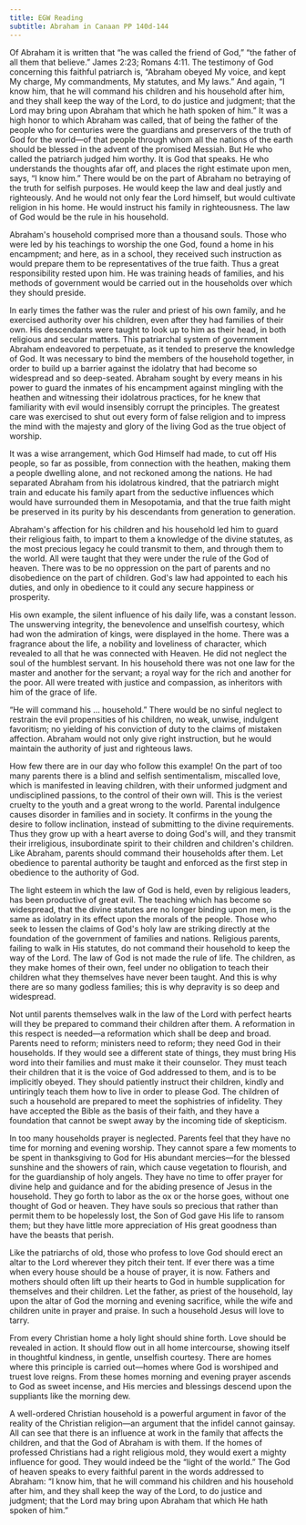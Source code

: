 ```yaml
---
title: EGW Reading
subtitle: Abraham in Canaan PP 140d-144
---
```


Of Abraham it is written that “he was called the friend of God,” “the father of all them that believe.” James 2:23; Romans 4:11. The testimony of God concerning this faithful patriarch is, “Abraham obeyed My voice, and kept My charge, My commandments, My statutes, and My laws.” And again, “I know him, that he will command his children and his household after him, and they shall keep the way of the Lord, to do justice and judgment; that the Lord may bring upon Abraham that which he hath spoken of him.” It was a high honor to which Abraham was called, that of being the father of the people who for centuries were the guardians and preservers of the truth of God for the world—of that people through whom all the nations of the earth should be blessed in the advent of the promised Messiah. But He who called the patriarch judged him worthy. It is God that speaks. He who understands the thoughts afar off, and places the right estimate upon men, says, “I know him.” There would be on the part of Abraham no betraying of the truth for selfish purposes. He would keep the law and deal justly and righteously. And he would not only fear the Lord himself, but would cultivate religion in his home. He would instruct his family in righteousness. The law of God would be the rule in his household.

Abraham's household comprised more than a thousand souls. Those who were led by his teachings to worship the one God, found a home in his encampment; and here, as in a school, they received such instruction as would prepare them to be representatives of the true faith. Thus a great responsibility rested upon him. He was training heads of families, and his methods of government would be carried out in the households over which they should preside.

In early times the father was the ruler and priest of his own family, and he exercised authority over his children, even after they had families of their own. His descendants were taught to look up to him as their head, in both religious and secular matters. This patriarchal system of government Abraham endeavored to perpetuate, as it tended to preserve the knowledge of God. It was necessary to bind the members of the household together, in order to build up a barrier against the idolatry that had become so widespread and so deep-seated. Abraham sought by every means in his power to guard the inmates of his encampment against mingling with the heathen and witnessing their idolatrous practices, for he knew that familiarity with evil would insensibly corrupt the principles. The greatest care was exercised to shut out every form of false religion and to impress the mind with the majesty and glory of the living God as the true object of worship.

It was a wise arrangement, which God Himself had made, to cut off His people, so far as possible, from connection with the heathen, making them a people dwelling alone, and not reckoned among the nations. He had separated Abraham from his idolatrous kindred, that the patriarch might train and educate his family apart from the seductive influences which would have surrounded them in Mesopotamia, and that the true faith might be preserved in its purity by his descendants from generation to generation.

Abraham's affection for his children and his household led him to guard their religious faith, to impart to them a knowledge of the divine statutes, as the most precious legacy he could transmit to them, and through them to the world. All were taught that they were under the rule of the God of heaven. There was to be no oppression on the part of parents and no disobedience on the part of children. God's law had appointed to each his duties, and only in obedience to it could any secure happiness or prosperity.

His own example, the silent influence of his daily life, was a constant lesson. The unswerving integrity, the benevolence and unselfish courtesy, which had won the admiration of kings, were displayed in the home. There was a fragrance about the life, a nobility and loveliness of character, which revealed to all that he was connected with Heaven. He did not neglect the soul of the humblest servant. In his household there was not one law for the master and another for the servant; a royal way for the rich and another for the poor. All were treated with justice and compassion, as inheritors with him of the grace of life.

“He will command his ... household.” There would be no sinful neglect to restrain the evil propensities of his children, no weak, unwise, indulgent favoritism; no yielding of his conviction of duty to the claims of mistaken affection. Abraham would not only give right instruction, but he would maintain the authority of just and righteous laws.

How few there are in our day who follow this example! On the part of too many parents there is a blind and selfish sentimentalism, miscalled love, which is manifested in leaving children, with their unformed judgment and undisciplined passions, to the control of their own will. This is the veriest cruelty to the youth and a great wrong to the world. Parental indulgence causes disorder in families and in society. It confirms in the young the desire to follow inclination, instead of submitting to the divine requirements. Thus they grow up with a heart averse to doing God's will, and they transmit their irreligious, insubordinate spirit to their children and children's children. Like Abraham, parents should command their households after them. Let obedience to parental authority be taught and enforced as the first step in obedience to the authority of God.

The light esteem in which the law of God is held, even by religious leaders, has been productive of great evil. The teaching which has become so widespread, that the divine statutes are no longer binding upon men, is the same as idolatry in its effect upon the morals of the people. Those who seek to lessen the claims of God's holy law are striking directly at the foundation of the government of families and nations. Religious parents, failing to walk in His statutes, do not command their household to keep the way of the Lord. The law of God is not made the rule of life. The children, as they make homes of their own, feel under no obligation to teach their children what they themselves have never been taught. And this is why there are so many godless families; this is why depravity is so deep and widespread.

Not until parents themselves walk in the law of the Lord with perfect hearts will they be prepared to command their children after them. A reformation in this respect is needed—a reformation which shall be deep and broad. Parents need to reform; ministers need to reform; they need God in their households. If they would see a different state of things, they must bring His word into their families and must make it their counselor. They must teach their children that it is the voice of God addressed to them, and is to be implicitly obeyed. They should patiently instruct their children, kindly and untiringly teach them how to live in order to please God. The children of such a household are prepared to meet the sophistries of infidelity. They have accepted the Bible as the basis of their faith, and they have a foundation that cannot be swept away by the incoming tide of skepticism.

In too many households prayer is neglected. Parents feel that they have no time for morning and evening worship. They cannot spare a few moments to be spent in thanksgiving to God for His abundant mercies—for the blessed sunshine and the showers of rain, which cause vegetation to flourish, and for the guardianship of holy angels. They have no time to offer prayer for divine help and guidance and for the abiding presence of Jesus in the household. They go forth to labor as the ox or the horse goes, without one thought of God or heaven. They have souls so precious that rather than permit them to be hopelessly lost, the Son of God gave His life to ransom them; but they have little more appreciation of His great goodness than have the beasts that perish.

Like the patriarchs of old, those who profess to love God should erect an altar to the Lord wherever they pitch their tent. If ever there was a time when every house should be a house of prayer, it is now. Fathers and mothers should often lift up their hearts to God in humble supplication for themselves and their children. Let the father, as priest of the household, lay upon the altar of God the morning and evening sacrifice, while the wife and children unite in prayer and praise. In such a household Jesus will love to tarry.

From every Christian home a holy light should shine forth. Love should be revealed in action. It should flow out in all home intercourse, showing itself in thoughtful kindness, in gentle, unselfish courtesy. There are homes where this principle is carried out—homes where God is worshiped and truest love reigns. From these homes morning and evening prayer ascends to God as sweet incense, and His mercies and blessings descend upon the suppliants like the morning dew.

A well-ordered Christian household is a powerful argument in favor of the reality of the Christian religion—an argument that the infidel cannot gainsay. All can see that there is an influence at work in the family that affects the children, and that the God of Abraham is with them. If the homes of professed Christians had a right religious mold, they would exert a mighty influence for good. They would indeed be the “light of the world.” The God of heaven speaks to every faithful parent in the words addressed to Abraham: “I know him, that he will command his children and his household after him, and they shall keep the way of the Lord, to do justice and judgment; that the Lord may bring upon Abraham that which He hath spoken of him.”